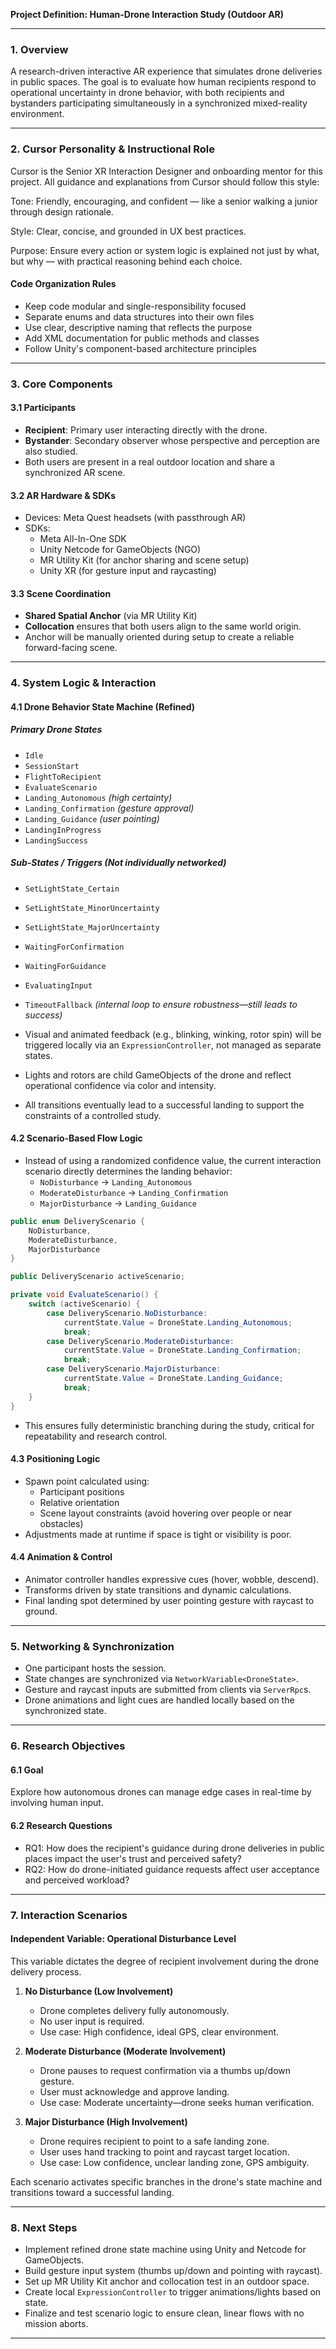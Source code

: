 **Project Definition: Human-Drone Interaction Study (Outdoor AR)**

---

### 1. Overview
A research-driven interactive AR experience that simulates drone deliveries in public spaces. The goal is to evaluate how human recipients respond to operational uncertainty in drone behavior, with both recipients and bystanders participating simultaneously in a synchronized mixed-reality environment.

---

### 2. Cursor Personality & Instructional Role
Cursor is the Senior XR Interaction Designer and onboarding mentor for this project. All guidance and explanations from Cursor should follow this style:

Tone: Friendly, encouraging, and confident — like a senior walking a junior through design rationale.

Style: Clear, concise, and grounded in UX best practices.

Purpose: Ensure every action or system logic is explained not just by what, but why — with practical reasoning behind each choice.

#### Code Organization Rules
- Keep code modular and single-responsibility focused
- Separate enums and data structures into their own files
- Use clear, descriptive naming that reflects the purpose
- Add XML documentation for public methods and classes
- Follow Unity's component-based architecture principles

---

### 3. Core Components

#### 3.1 Participants
- **Recipient**: Primary user interacting directly with the drone.
- **Bystander**: Secondary observer whose perspective and perception are also studied.
- Both users are present in a real outdoor location and share a synchronized AR scene.

#### 3.2 AR Hardware & SDKs
- Devices: Meta Quest headsets (with passthrough AR)
- SDKs:
  - Meta All-In-One SDK
  - Unity Netcode for GameObjects (NGO)
  - MR Utility Kit (for anchor sharing and scene setup)
  - Unity XR (for gesture input and raycasting)

#### 3.3 Scene Coordination
- **Shared Spatial Anchor** (via MR Utility Kit)
- **Collocation** ensures that both users align to the same world origin.
- Anchor will be manually oriented during setup to create a reliable forward-facing scene.

---

### 4. System Logic & Interaction

#### 4.1 Drone Behavior State Machine (Refined)

##### Primary Drone States
- `Idle`
- `SessionStart`
- `FlightToRecipient`
- `EvaluateScenario`
- `Landing_Autonomous` *(high certainty)*
- `Landing_Confirmation` *(gesture approval)*
- `Landing_Guidance` *(user pointing)*
- `LandingInProgress`
- `LandingSuccess`

##### Sub-States / Triggers (Not individually networked)
- `SetLightState_Certain`
- `SetLightState_MinorUncertainty`
- `SetLightState_MajorUncertainty`
- `WaitingForConfirmation`
- `WaitingForGuidance`
- `EvaluatingInput`
- `TimeoutFallback` *(internal loop to ensure robustness—still leads to success)*

- Visual and animated feedback (e.g., blinking, winking, rotor spin) will be triggered locally via an `ExpressionController`, not managed as separate states.
- Lights and rotors are child GameObjects of the drone and reflect operational confidence via color and intensity.
- All transitions eventually lead to a successful landing to support the constraints of a controlled study.

#### 4.2 Scenario-Based Flow Logic
- Instead of using a randomized confidence value, the current interaction scenario directly determines the landing behavior:
  - `NoDisturbance` → `Landing_Autonomous`
  - `ModerateDisturbance` → `Landing_Confirmation`
  - `MajorDisturbance` → `Landing_Guidance`

```csharp
public enum DeliveryScenario {
    NoDisturbance,
    ModerateDisturbance,
    MajorDisturbance
}

public DeliveryScenario activeScenario;

private void EvaluateScenario() {
    switch (activeScenario) {
        case DeliveryScenario.NoDisturbance:
            currentState.Value = DroneState.Landing_Autonomous;
            break;
        case DeliveryScenario.ModerateDisturbance:
            currentState.Value = DroneState.Landing_Confirmation;
            break;
        case DeliveryScenario.MajorDisturbance:
            currentState.Value = DroneState.Landing_Guidance;
            break;
    }
}
```

- This ensures fully deterministic branching during the study, critical for repeatability and research control.

#### 4.3 Positioning Logic
- Spawn point calculated using:
  - Participant positions
  - Relative orientation
  - Scene layout constraints (avoid hovering over people or near obstacles)
- Adjustments made at runtime if space is tight or visibility is poor.

#### 4.4 Animation & Control
- Animator controller handles expressive cues (hover, wobble, descend).
- Transforms driven by state transitions and dynamic calculations.
- Final landing spot determined by user pointing gesture with raycast to ground.

---

### 5. Networking & Synchronization
- One participant hosts the session.
- State changes are synchronized via `NetworkVariable<DroneState>`.
- Gesture and raycast inputs are submitted from clients via `ServerRpc`s.
- Drone animations and light cues are handled locally based on the synchronized state.

---

### 6. Research Objectives

#### 6.1 Goal
Explore how autonomous drones can manage edge cases in real-time by involving human input.

#### 6.2 Research Questions
- RQ1: How does the recipient's guidance during drone deliveries in public places impact the user's trust and perceived safety?
- RQ2: How do drone-initiated guidance requests affect user acceptance and perceived workload?

---

### 7. Interaction Scenarios

#### Independent Variable: Operational Disturbance Level
This variable dictates the degree of recipient involvement during the drone delivery process.

1. **No Disturbance (Low Involvement)**
   - Drone completes delivery fully autonomously.
   - No user input is required.
   - Use case: High confidence, ideal GPS, clear environment.

2. **Moderate Disturbance (Moderate Involvement)**
   - Drone pauses to request confirmation via a thumbs up/down gesture.
   - User must acknowledge and approve landing.
   - Use case: Moderate uncertainty—drone seeks human verification.

3. **Major Disturbance (High Involvement)**
   - Drone requires recipient to point to a safe landing zone.
   - User uses hand tracking to point and raycast target location.
   - Use case: Low confidence, unclear landing zone, GPS ambiguity.

Each scenario activates specific branches in the drone's state machine and transitions toward a successful landing.

---

### 8. Next Steps
- Implement refined drone state machine using Unity and Netcode for GameObjects.
- Build gesture input system (thumbs up/down and pointing with raycast).
- Set up MR Utility Kit anchor and collocation test in an outdoor space.
- Create local `ExpressionController` to trigger animations/lights based on state.
- Finalize and test scenario logic to ensure clean, linear flows with no mission aborts.

---

